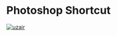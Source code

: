 
# Photoshop Shortcut

[![uzair](https://res.cloudinary.com/marcomontalbano/image/upload/v1583514288/video_to_markdown/images/youtube--jNQXAC9IVRw-c05b58ac6eb4c4700831b2b3070cd403.jpg)](https://www.youtube.com/watch?v=jNQXAC9IVRw "uzair")
